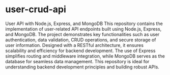 # user-crud-api

User API with Node.js, Express, and MongoDB
This repository contains the implementation of user-related API endpoints built using Node.js, Express, and MongoDB. The project demonstrates key functionalities such as user authentication, data validation, CRUD operations, and secure storage of user information. Designed with a RESTful architecture, it ensures scalability and efficiency for backend development. The use of Express simplifies routing and middleware integration, while MongoDB serves as the database for seamless data management. This repository is ideal for understanding backend development principles and building robust APIs.
